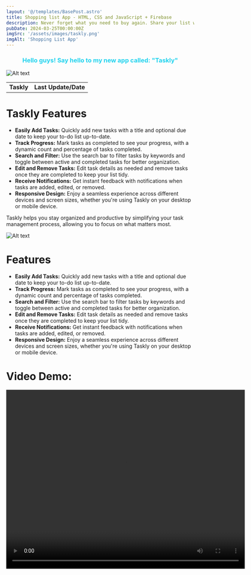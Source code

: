 ```yaml
---
layout: '@/templates/BasePost.astro'
title: Shopping list App - HTML, CSS and JavaScript + Firebase
description: Never forget what you need to buy again. Share your list with friends and family."WebApp"
pubDate: 2024-03-25T00:00:00Z
imgSrc: '/assets/images/taskly.png'
imgAlt: 'Shopping List App'
---
```


<h3 style="color: rgb(34, 211, 238); text-align: center;">Hello guys! Say hello to my new app called: "Taskly"</h3>
<img title="a title" alt="Alt text" src="/assets/images/taskly.png">

<table>
  <tr>
    <td><strong>Taskly</strong></td>
    <td style="text-align: right;"><strong>Last Update/Date</strong></td>
  </tr>
</table>

<body>
    <h1>Taskly Features</h1>
    <ul>
        <li><strong>Easily Add Tasks:</strong> Quickly add new tasks with a title and optional due date to keep your to-do list up-to-date.</li>
        <li><strong>Track Progress:</strong> Mark tasks as completed to see your progress, with a dynamic count and percentage of tasks completed.</li>
        <li><strong>Search and Filter:</strong> Use the search bar to filter tasks by keywords and toggle between active and completed tasks for better organization.</li>
        <li><strong>Edit and Remove Tasks:</strong> Edit task details as needed and remove tasks once they are completed to keep your list tidy.</li>
        <li><strong>Receive Notifications:</strong> Get instant feedback with notifications when tasks are added, edited, or removed.</li>
        <li><strong>Responsive Design:</strong> Enjoy a seamless experience across different devices and screen sizes, whether you're using Taskly on your desktop or mobile device.</li>
    </ul>
    <p>Taskly helps you stay organized and productive by simplifying your task management process, allowing you to focus on what matters most.</p>
</body>
<img title="a title" alt="Alt text" src="/assets/images/taskly1.png">
<body>
    <h1>Features</h1>
    <ul>
        <li><strong>Easily Add Tasks:</strong> Quickly add new tasks with a title and optional due date to keep your to-do list up-to-date.</li>
        <li><strong>Track Progress:</strong> Mark tasks as completed to see your progress, with a dynamic count and percentage of tasks completed.</li>
        <li><strong>Search and Filter:</strong> Use the search bar to filter tasks by keywords and toggle between active and completed tasks for better organization.</li>
        <li><strong>Edit and Remove Tasks:</strong> Edit task details as needed and remove tasks once they are completed to keep your list tidy.</li>
        <li><strong>Receive Notifications:</strong> Get instant feedback with notifications when tasks are added, edited, or removed.</li>
        <li><strong>Responsive Design:</strong> Enjoy a seamless experience across different devices and screen sizes, whether you're using Taskly on your desktop or mobile device.</li>
    </ul>
</body>
    <h1>Video Demo:</h1>
<video width="640" height="480" controls>
  <source src="/assets/images/ThreeApp.mp4" type="video/mp4">
</video>




